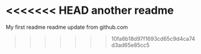 <<<<<<< HEAD
another readme 
=======
My first readme
readme update from github.com
>>>>>>> 10fa6b18d97f1693cd65c9d4ca74d3ad65e85cc5
